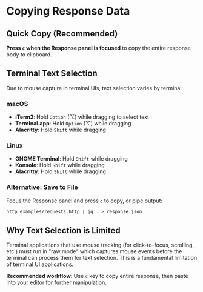 # Copying Response Data

## Quick Copy (Recommended)
**Press `c` when the Response panel is focused** to copy the entire response body to clipboard.

## Terminal Text Selection

Due to mouse capture in terminal UIs, text selection varies by terminal:

### macOS
- **iTerm2**: Hold `Option` (⌥) while dragging to select text
- **Terminal.app**: Hold `Option` (⌥) while dragging
- **Alacritty**: Hold `Shift` while dragging

### Linux
- **GNOME Terminal**: Hold `Shift` while dragging
- **Konsole**: Hold `Shift` while dragging
- **Alacritty**: Hold `Shift` while dragging

### Alternative: Save to File
Focus the Response panel and press `c` to copy, or pipe output:
```bash
http examples/requests.http | jq . > response.json
```

## Why Text Selection is Limited

Terminal applications that use mouse tracking (for click-to-focus, scrolling, etc.) must run in "raw mode" which captures mouse events before the terminal can process them for text selection. This is a fundamental limitation of terminal UI applications.

**Recommended workflow**: Use `c` key to copy entire response, then paste into your editor for further manipulation.
